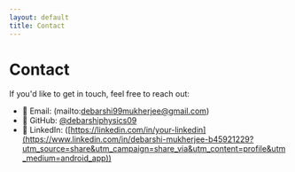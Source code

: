 ```yaml
---
layout: default
title: Contact
---
```


# Contact

If you'd like to get in touch, feel free to reach out:

- 📧 Email: (mailto:debarshi99mukherjee@gmail.com)
- 🔗 GitHub: [@debarshiphysics09](https://github.com/debarshiphysics09)
- 💼 LinkedIn: ([https://linkedin.com/in/your-linkedin](https://www.linkedin.com/in/debarshi-mukherjee-b45921229?utm_source=share&utm_campaign=share_via&utm_content=profile&utm_medium=android_app))
